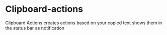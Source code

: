 # Clipboard-actions

Clipboard Actions creates actions based on your copied text shows them in the status bar as notification

